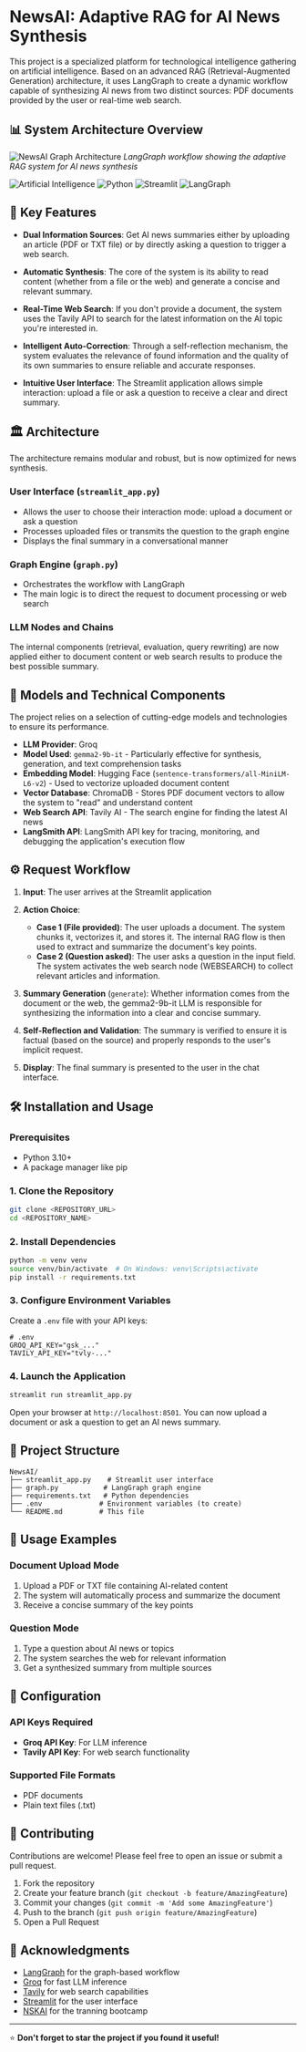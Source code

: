 # NewsAI: Adaptive RAG for AI News Synthesis

This project is a specialized platform for technological intelligence gathering on artificial intelligence. Based on an advanced RAG (Retrieval-Augmented Generation) architecture, it uses LangGraph to create a dynamic workflow capable of synthesizing AI news from two distinct sources: PDF documents provided by the user or real-time web search.

## 📊 System Architecture Overview

![NewsAI Graph Architecture](./graph.png)
*LangGraph workflow showing the adaptive RAG system for AI news synthesis*

![Artificial Intelligence](https://img.shields.io/badge/AI-Artificial%20Intelligence-blue)
![Python](https://img.shields.io/badge/python-v3.10+-blue.svg)
![Streamlit](https://img.shields.io/badge/Streamlit-FF4B4B?logo=streamlit&logoColor=white)
![LangGraph](https://img.shields.io/badge/LangGraph-🦜-green)

## 🚀 Key Features

- **Dual Information Sources**: Get AI news summaries either by uploading an article (PDF or TXT file) or by directly asking a question to trigger a web search.

- **Automatic Synthesis**: The core of the system is its ability to read content (whether from a file or the web) and generate a concise and relevant summary.

- **Real-Time Web Search**: If you don't provide a document, the system uses the Tavily API to search for the latest information on the AI topic you're interested in.

- **Intelligent Auto-Correction**: Through a self-reflection mechanism, the system evaluates the relevance of found information and the quality of its own summaries to ensure reliable and accurate responses.

- **Intuitive User Interface**: The Streamlit application allows simple interaction: upload a file or ask a question to receive a clear and direct summary.

## 🏛️ Architecture

The architecture remains modular and robust, but is now optimized for news synthesis.

### User Interface (`streamlit_app.py`)
- Allows the user to choose their interaction mode: upload a document or ask a question
- Processes uploaded files or transmits the question to the graph engine
- Displays the final summary in a conversational manner

### Graph Engine (`graph.py`)
- Orchestrates the workflow with LangGraph
- The main logic is to direct the request to document processing or web search

### LLM Nodes and Chains
The internal components (retrieval, evaluation, query rewriting) are now applied either to document content or web search results to produce the best possible summary.

## 🤖 Models and Technical Components

The project relies on a selection of cutting-edge models and technologies to ensure its performance.

- **LLM Provider**: Groq
- **Model Used**: `gemma2-9b-it` - Particularly effective for synthesis, generation, and text comprehension tasks
- **Embedding Model**: Hugging Face (`sentence-transformers/all-MiniLM-L6-v2`) - Used to vectorize uploaded document content
- **Vector Database**: ChromaDB - Stores PDF document vectors to allow the system to "read" and understand content
- **Web Search API**: Tavily AI - The search engine for finding the latest AI news
- **LangSmith API**: LangSmith API key for tracing, monitoring, and debugging the application's execution flow

## ⚙️ Request Workflow

1. **Input**: The user arrives at the Streamlit application

2. **Action Choice**:
   - **Case 1 (File provided)**: The user uploads a document. The system chunks it, vectorizes it, and stores it. The internal RAG flow is then used to extract and summarize the document's key points.
   - **Case 2 (Question asked)**: The user asks a question in the input field. The system activates the web search node (WEBSEARCH) to collect relevant articles and information.

3. **Summary Generation** (`generate`): Whether information comes from the document or the web, the gemma2-9b-it LLM is responsible for synthesizing the information into a clear and concise summary.

4. **Self-Reflection and Validation**: The summary is verified to ensure it is factual (based on the source) and properly responds to the user's implicit request.

5. **Display**: The final summary is presented to the user in the chat interface.

## 🛠️ Installation and Usage

### Prerequisites
- Python 3.10+
- A package manager like pip

### 1. Clone the Repository
```bash
git clone <REPOSITORY_URL>
cd <REPOSITORY_NAME>
```

### 2. Install Dependencies
```bash
python -m venv venv
source venv/bin/activate  # On Windows: venv\Scripts\activate
pip install -r requirements.txt
```

### 3. Configure Environment Variables
Create a `.env` file with your API keys:
```env
# .env
GROQ_API_KEY="gsk_..."
TAVILY_API_KEY="tvly-..."
```

### 4. Launch the Application
```bash
streamlit run streamlit_app.py
```

Open your browser at `http://localhost:8501`. You can now upload a document or ask a question to get an AI news summary.

## 📁 Project Structure
```
NewsAI/
├── streamlit_app.py    # Streamlit user interface
├── graph.py           # LangGraph graph engine
├── requirements.txt   # Python dependencies
├── .env              # Environment variables (to create)
└── README.md         # This file
```

## 🚀 Usage Examples

### Document Upload Mode
1. Upload a PDF or TXT file containing AI-related content
2. The system will automatically process and summarize the document
3. Receive a concise summary of the key points

### Question Mode
1. Type a question about AI news or topics
2. The system searches the web for relevant information
3. Get a synthesized summary from multiple sources

## 🔧 Configuration

### API Keys Required
- **Groq API Key**: For LLM inference
- **Tavily API Key**: For web search functionality

### Supported File Formats
- PDF documents
- Plain text files (.txt)

## 🤝 Contributing

Contributions are welcome! Please feel free to open an issue or submit a pull request.

1. Fork the repository
2. Create your feature branch (`git checkout -b feature/AmazingFeature`)
3. Commit your changes (`git commit -m 'Add some AmazingFeature'`)
4. Push to the branch (`git push origin feature/AmazingFeature`)
5. Open a Pull Request


## 🙏 Acknowledgments

- [LangGraph](https://github.com/langchain-ai/langgraph) for the graph-based workflow
- [Groq](https://groq.com/) for fast LLM inference
- [Tavily](https://tavily.com/) for web search capabilities
- [Streamlit](https://streamlit.io/) for the user interface
- [NSKAI](https://www.nskai.org/) for the tranning bootcamp

---

⭐ **Don't forget to star the project if you found it useful!**
